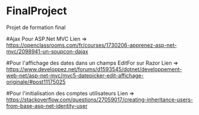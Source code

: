 # FinalProject
Projet de formation final

#Ajax Pour ASP.Net MVC 
Lien => https://openclassrooms.com/fr/courses/1730206-apprenez-asp-net-mvc/2098941-un-soupcon-dajax

#Pour l'affichage des dates dans un champs EditFor sur Razor 
Lien => https://www.developpez.net/forums/d1593545/dotnet/developpement-web-net/asp-net-mvc/mvc5-datepicker-edit-affichage-originale/#post11175025

#Pour l'initialisation des comptes utilisateurs 
Lien => https://stackoverflow.com/questions/27059017/creating-inheritance-users-from-base-asp-net-identity-user
